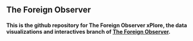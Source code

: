 ## The Foreign Observer
#### This is the github repository for The Foreign Observer xPlore, the data visualizations and interactives branch of [The Foreign Observer](https://foreignobserver.net/).
